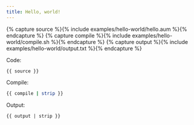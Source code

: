 ```yaml
---
title: Hello, world!
---
```


{% capture source %}{% include examples/hello-world/hello.aum %}{% endcapture %}
{% capture compile %}{% include examples/hello-world/compile.sh %}{% endcapture %}
{% capture output %}{% include examples/hello-world/output.txt %}{% endcapture %}


Code:

```austral
{{ source }}
```

Compile:

```bash
{{ compile | strip }}
```

Output:

```
{{ output | strip }}
```

